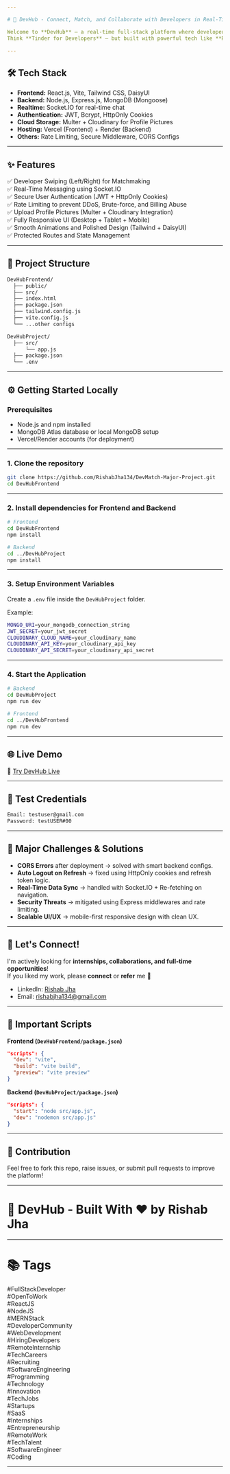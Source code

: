 ```yaml
---

# 🚀 DevHub - Connect, Match, and Collaborate with Developers in Real-Time!

Welcome to **DevHub** — a real-time full-stack platform where developers can **swipe, match, chat, and collaborate**!  
Think **Tinder for Developers** — but built with powerful tech like **React**, **Node.js**, **Socket.IO**, and more!

---
```


## 🛠 Tech Stack

- **Frontend:** React.js, Vite, Tailwind CSS, DaisyUI
- **Backend:** Node.js, Express.js, MongoDB (Mongoose)
- **Realtime:** Socket.IO for real-time chat
- **Authentication:** JWT, Bcrypt, HttpOnly Cookies
- **Cloud Storage:** Multer + Cloudinary for Profile Pictures
- **Hosting:** Vercel (Frontend) + Render (Backend)
- **Others:** Rate Limiting, Secure Middleware, CORS Configs

---

## ✨ Features

✅ Developer Swiping (Left/Right) for Matchmaking  
✅ Real-Time Messaging using Socket.IO  
✅ Secure User Authentication (JWT + HttpOnly Cookies)  
✅ Rate Limiting to prevent DDoS, Brute-force, and Billing Abuse  
✅ Upload Profile Pictures (Multer + Cloudinary Integration)  
✅ Fully Responsive UI (Desktop + Tablet + Mobile)  
✅ Smooth Animations and Polished Design (Tailwind + DaisyUI)  
✅ Protected Routes and State Management

---

## 📸 Project Structure

```bash
DevHubFrontend/
  ├── public/
  ├── src/
  ├── index.html
  ├── package.json
  ├── tailwind.config.js
  ├── vite.config.js
  └── ...other configs

DevHubProject/
  ├── src/
      └── app.js
  ├── package.json
  └── .env
```

---

## ⚙️ Getting Started Locally

### Prerequisites

- Node.js and npm installed
- MongoDB Atlas database or local MongoDB setup
- Vercel/Render accounts (for deployment)

---

### 1. Clone the repository

```bash
git clone https://github.com/RishabJha134/DevMatch-Major-Project.git
cd DevHubFrontend
```

---

### 2. Install dependencies for Frontend and Backend

```bash
# Frontend
cd DevHubFrontend
npm install

# Backend
cd ../DevHubProject
npm install
```

---

### 3. Setup Environment Variables

Create a `.env` file inside the `DevHubProject` folder.

Example:

```bash
MONGO_URI=your_mongodb_connection_string
JWT_SECRET=your_jwt_secret
CLOUDINARY_CLOUD_NAME=your_cloudinary_name
CLOUDINARY_API_KEY=your_cloudinary_api_key
CLOUDINARY_API_SECRET=your_cloudinary_api_secret
```

---

### 4. Start the Application

```bash
# Backend
cd DevHubProject
npm run dev

# Frontend
cd ../DevHubFrontend
npm run dev
```

---

## 🌐 Live Demo

🔗 [Try DevHub Live](https://dev-match-major-project.vercel.app)

---

## 🔑 Test Credentials

```bash
Email: testuser@gmail.com
Password: testUSER#00
```

---

## 🧠 Major Challenges & Solutions

- **CORS Errors** after deployment → solved with smart backend configs.
- **Auto Logout on Refresh** → fixed using HttpOnly cookies and refresh token logic.
- **Real-Time Data Sync** → handled with Socket.IO + Re-fetching on navigation.
- **Security Threats** → mitigated using Express middlewares and rate limiting.
- **Scalable UI/UX** → mobile-first responsive design with clean UX.

---

## 🤝 Let's Connect!

I'm actively looking for **internships, collaborations, and full-time opportunities**!  
If you liked my work, please **connect** or **refer** me 🙏

- LinkedIn: [Rishab Jha](https://linkedin.com/in/your-profile-link)
- Email: rishabjha134@gmail.com

---

## 📌 Important Scripts

**Frontend (`DevHubFrontend/package.json`)**

```json
"scripts": {
  "dev": "vite",
  "build": "vite build",
  "preview": "vite preview"
}
```

**Backend (`DevHubProject/package.json`)**

```json
"scripts": {
  "start": "node src/app.js",
  "dev": "nodemon src/app.js"
}
```

---

## 📢 Contribution

Feel free to fork this repo, raise issues, or submit pull requests to improve the platform!

---

# 🚀 DevHub - Built With ❤️ by Rishab Jha

---

# 📚 Tags

#FullStackDeveloper  
#OpenToWork  
#ReactJS  
#NodeJS  
#MERNStack  
#DeveloperCommunity  
#WebDevelopment  
#HiringDevelopers  
#RemoteInternship  
#TechCareers  
#Recruiting  
#SoftwareEngineering  
#Programming  
#Technology  
#Innovation  
#TechJobs  
#Startups  
#SaaS  
#Internships  
#Entrepreneurship  
#RemoteWork  
#TechTalent  
#SoftwareEngineer  
#Coding  

---
